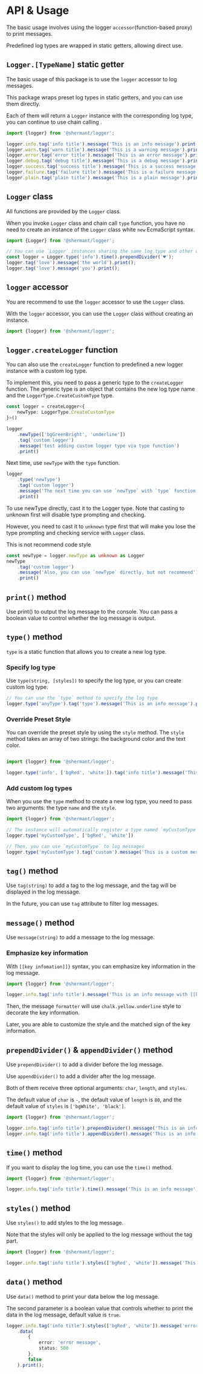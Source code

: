 # API & Usage

The basic usage involves using the logger `accessor`(function-based proxy) to print messages.

Predefined log types are wrapped in static getters,
allowing direct use.

## `Logger.[TypeName]` static getter

The basic usage of this package is to use the `logger` accessor to log messages.

This package wraps preset log types in static getters, and you can use them directly.

Each of them will return a `Logger` instance with the corresponding log type, you can continue to use chain calling .

```typescript
import {logger} from '@shermant/logger';

logger.info.tag('info title').message('This is an info message').print();
logger.warn.tag('warn title').message('This is a warning message').print();
logger.error.tag('error title').message('This is an error message').print();
logger.debug.tag('debug title').message('This is a debug message').print();
logger.success.tag('success title').message('This is a success message').print();
logger.failure.tag('failure title').message('This is a failure message').print();
logger.plain.tag('plain title').message('This is a plain message').print();
```

## `Logger` class

All functions are provided by the `Logger` class.

When you invoke `Logger` class and chain call `type` function, you have no need to create an instance of the `Logger`
class white `new` EcmaScript syntax.

```typescript
import {Logger} from '@shermant/logger';

// You can use `Logger` instances sharing the same log type and other config options in this way.
const logger = Logger.type('info').time().prependDivider('♥');
logger.tag('love').message('the world').print();
logger.tag('love').message('you').print();
```

## `logger` accessor

You are recommend to use the `logger` accessor to use the `Logger` class.

With the `logger` accessor, you can use the `Logger` class without creating an instance.

```typescript
import {logger} from '@shermant/logger';
```

## `logger.createLogger` function

You can also use the `createLogger` function to predefined a new logger instance with a custom log type.

To implement this, you need to pass a generic type to the `createLogger` function. The generic type is an object that
contains the new log type name and the `LoggerType.CreateCustomType` type.

```typescript
const logger = createLogger<{
    newType: LoggerType.CreateCustomType
}>()

logger
    .newType(['bgGreenBright', 'underline'])
    .tag('custom logger')
    .message('test adding custom logger type via type function')
    .print()
```

Next time, use `newType` with the `type` function.

```typescript
logger
    .type('newType')
    .tag('custom logger')
    .message('The next time you can use `newType` with `type` function')
    .print()
```

To use newType directly, cast it to the Logger type. Note that casting to unknown first will disable type prompting and
checking.

However, you need to cast it to `unknown` type first that will make you lose the type prompting and checking service
with `Logger` class.

This is not recommend code style

```typescript
const newType = logger.newType as unknown as Logger
newType
    .tag('custom logger')
    .message('Also, you can use `newType` directly, but not recommend')
    .print()
```

## `print()` method

Use print() to output the log message to the console. You can pass a boolean value to control whether the log message is
output.

## `type()` method

`type` is a static function that allows you to create a new log type.

### Specify log type

Use `type(string, [styles])` to specify the log type, or you can create custom log type.

```typescript
// You can use the `type` method to specify the log type
logger.type('anyType').tag('type').message('This is an info message').print();
```

### Override Preset Style

You can override the preset style by using the `style` method. The `style` method takes an array of two strings: the
background color and the text color.

```typescript

import {logger} from '@shermant/logger';

logger.type('info', ['bgRed', 'white']).tag('info title').message('This is a red info message').print();
```

### Add custom log types

When you use the `type` method to create a new log type, you need to pass two arguments: the type `name` and
the `style`.

```typescript
import {logger} from '@shermant/logger';

// The instance will automatically register a type named `myCustomType`
logger.type('myCustomType', ['bgRed', 'white'])

// Then, you can use `myCustomType` to log messages
logger.type('myCustomType').tag('custom').message('This is a custom message').print();
```

## `tag()` method

Use `tag(string)` to add a tag to the log message, and the tag will be displayed in the log message.

In the future, you can use `tag` attribute to filter log messages.

## `message()` method

Use `message(string)` to add a message to the log message.

### Emphasize key information

With `[[key infomation]]}` syntax, you can emphasize key information in the log message.

```typescript
import {logger} from '@shermant/logger';

logger.info.tag('info title').message('This is an info message with [[key information]]').print();
```

Then, the message `formatter` will use `chalk.yellow.underline` style to decorate the key information.

Later, you are able to customize the style and the matched sign of the key information.

## `prependDivider()` & `appendDivider()` method

Use `prependDivider()` to add a divider before the log message.

Use `appendDivider()` to add a divider after the log message.

Both of them receive three optional arguments: `char`, `length`, and `styles`.

The default value of `char` is `-`, the default value of `length` is `80`, and the default value of `styles` is
`['bgWhite', 'black']`.

```typescript
import {logger} from '@shermant/logger';

logger.info.tag('info title').prependDivider().message('This is an info message').print();
logger.info.tag('info title').appendDivider().message('This is an info message').print();
```

## `time()` method

If you want to display the log time, you can use the `time()` method.

```typescript
import {logger} from '@shermant/logger';

logger.info.tag('info title').time().message('This is an info message').print();
```

## `styles()` method

Use `styles()` to add styles to the log message.

Note that the styles will only be applied to the log message without the tag part.

```typescript
import {logger} from '@shermant/logger';

logger.info.tag('info title').styles(['bgRed', 'white']).message('This is an info message').print();
```

## `data()` method

Use `data()` method to print your data below the log message.

The second parameter is a boolean value that controls whether to print the data in the log message, default value is
`true`.

```typescript
logger.info.tag('info title').styles(['bgRed', 'white']).message('error data')
    .data(
        {
            error: 'error message',
            status: 500
        },
        false
    ).print();
```
